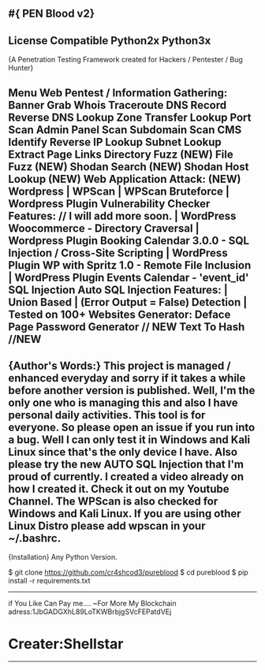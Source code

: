 #{ PEN Blood v2}
----------------------------------------------------------------------------------------------
License Compatible Python2x Python3x
---------------------------------------------------------------------------------------------
{A Penetration Testing Framework created for Hackers / Pentester / Bug Hunter}

Menu
Web Pentest / Information Gathering:
Banner Grab
Whois
Traceroute
DNS Record
Reverse DNS Lookup
Zone Transfer Lookup
Port Scan
Admin Panel Scan
Subdomain Scan
CMS Identify
Reverse IP Lookup
Subnet Lookup
Extract Page Links
Directory Fuzz (NEW)
File Fuzz (NEW)
Shodan Search (NEW)
Shodan Host Lookup (NEW)
Web Application Attack: (NEW)
Wordpress
    | WPScan
    | WPScan Bruteforce
    | Wordpress Plugin Vulnerability Checker
        Features: // I will add more soon.
        | WordPress Woocommerce - Directory Craversal
        | Wordpress Plugin Booking Calendar 3.0.0 - SQL Injection / Cross-Site Scripting
        | WordPress Plugin WP with Spritz 1.0 - Remote File Inclusion
        | WordPress Plugin Events Calendar - 'event_id' SQL Injection
Auto SQL Injection
    Features:
    | Union Based
    | (Error Output = False) Detection
    | Tested on 100+ Websites
Generator:
Deface Page
Password Generator // NEW
Text To Hash //NEW
---------------------------------------------------------------------------------------------
{Author's Words:}
This project is managed / enhanced everyday and sorry if it takes a while before another version is published. Well, I'm the only one who is managing this and also I have personal daily activities. This tool is for everyone. So please open an issue if you run into a bug. Well I can only test it in Windows and Kali Linux since that's the only device I have. Also please try the new AUTO SQL Injection that I'm proud of currently. I created a video already on how I created it. Check it out on my Youtube Channel. The WPScan is also checked for Windows and Kali Linux. If you are using other Linux Distro please add wpscan in your ~/.bashrc.
---------------------------------------------------------------------------------------------
{Installation}
Any Python Version.

$ git clone https://github.com/cr4shcod3/pureblood 
$ cd pureblood 
$ pip install -r requirements.txt 

---------------------------------------------------------------------------------------------
if You Like Can Pay me.... 
                ~For More My Blockchain adress:1JbGADGXhL89LoTKWBrbjgSVcFEPatdVEj 


# Creater:Shellstar
---------------------------------------------------------------------------------------------
